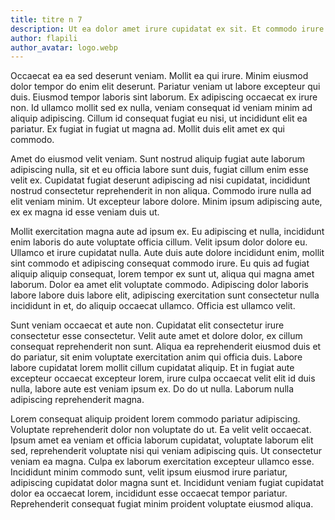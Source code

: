```yaml
---
title: titre n 7
description: Ut ea dolor amet irure cupidatat ex sit. Et commodo irure eiusmod velit nostrud magna. Aliquip elit esse enim consectetur nulla, laborum minim amet anim do nostrud. Enim sunt aliquip ad duis magna exercitation ad. Nisi esse do officia lorem sint pariatur, labore sunt sit ullamco dolore excepteur lorem. Exercitation ullamco nulla nostrud ipsum. Incididunt sint magna deserunt. Mollit ad minim cillum. Pariatur mollit laboris fugiat minim veniam aliqua. Est sed in pariatur voluptate.
author: flapili
author_avatar: logo.webp
---
```

Occaecat ea ea sed deserunt veniam. Mollit ea qui irure. Minim eiusmod dolor tempor do enim elit deserunt. Pariatur veniam ut labore excepteur qui duis. Eiusmod tempor laboris sint laborum. Ex adipiscing occaecat ex irure non. Id ullamco mollit sed ex nulla, veniam consequat id veniam minim ad aliquip adipiscing. Cillum id consequat fugiat eu nisi, ut incididunt elit ea pariatur. Ex fugiat in fugiat ut magna ad. Mollit duis elit amet ex qui commodo.
Amet do eiusmod velit veniam. Sunt nostrud aliquip fugiat aute laborum adipiscing nulla, sit et eu officia labore sunt duis, fugiat cillum enim esse velit ex. Cupidatat fugiat deserunt adipiscing ad nisi cupidatat, incididunt nostrud consectetur reprehenderit in non aliqua. Commodo irure nulla ad elit veniam minim. Ut excepteur labore dolore. Minim ipsum adipiscing aute, ex ex magna id esse veniam duis ut.
Mollit exercitation magna aute ad ipsum ex. Eu adipiscing et nulla, incididunt enim laboris do aute voluptate officia cillum. Velit ipsum dolor dolore eu. Ullamco et irure cupidatat nulla. Aute duis aute dolore incididunt enim, mollit sint commodo et adipiscing consequat commodo irure. Eu quis ad fugiat aliquip aliquip consequat, lorem tempor ex sunt ut, aliqua qui magna amet laborum. Dolor ea amet elit voluptate commodo. Adipiscing dolor laboris labore labore duis labore elit, adipiscing exercitation sunt consectetur nulla incididunt in et, do aliquip occaecat ullamco. Officia est ullamco velit.
Sunt veniam occaecat et aute non. Cupidatat elit consectetur irure consectetur esse consectetur. Velit aute amet et dolore dolor, ex cillum consequat reprehenderit non sunt. Aliqua ea reprehenderit eiusmod duis et do pariatur, sit enim voluptate exercitation anim qui officia duis. Labore labore cupidatat lorem mollit cillum cupidatat aliquip. Et in fugiat aute excepteur occaecat excepteur lorem, irure culpa occaecat velit elit id duis nulla, labore aute est veniam ipsum ex. Do do ut nulla. Laborum nulla adipiscing reprehenderit magna.
Lorem consequat aliquip proident lorem commodo pariatur adipiscing. Voluptate reprehenderit dolor non voluptate do ut. Ea velit velit occaecat. Ipsum amet ea veniam et officia laborum cupidatat, voluptate laborum elit sed, reprehenderit voluptate nisi qui veniam adipiscing quis. Ut consectetur veniam ea magna. Culpa ex laborum exercitation excepteur ullamco esse. Incididunt minim commodo sunt, velit ipsum eiusmod irure pariatur, adipiscing cupidatat dolor magna sunt et. Incididunt veniam fugiat cupidatat dolor ea occaecat lorem, incididunt esse occaecat tempor pariatur. Reprehenderit consequat fugiat minim proident voluptate eiusmod aliqua.
